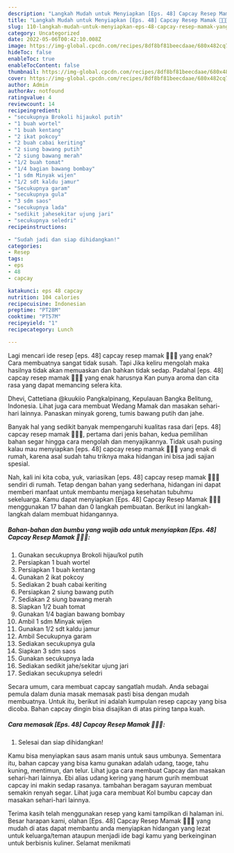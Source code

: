 ```yaml
---
description: "Langkah Mudah untuk Menyiapkan [Eps. 48] Capcay Resep Mamak 🥦🥔🥕 yang Menggugah Selera"
title: "Langkah Mudah untuk Menyiapkan [Eps. 48] Capcay Resep Mamak 🥦🥔🥕 yang Menggugah Selera"
slug: 110-langkah-mudah-untuk-menyiapkan-eps-48-capcay-resep-mamak-yang-menggugah-selera
category: Uncategorized
date: 2022-05-06T00:42:10.008Z
image: https://img-global.cpcdn.com/recipes/8df8bf81beecdaae/680x482cq70/eps-48-capcay-resep-mamak-foto-resep-utama.jpg
hideToc: false
enableToc: true
enableTocContent: false
thumbnail: https://img-global.cpcdn.com/recipes/8df8bf81beecdaae/680x482cq70/eps-48-capcay-resep-mamak-foto-resep-utama.jpg
cover: https://img-global.cpcdn.com/recipes/8df8bf81beecdaae/680x482cq70/eps-48-capcay-resep-mamak-foto-resep-utama.jpg
author: Admin
authorAv: notfound
ratingvalue: 4
reviewcount: 14
recipeingredient:
- "secukupnya Brokoli hijaukol putih"
- "1 buah wortel"
- "1 buah kentang"
- "2 ikat pokcoy"
- "2 buah cabai keriting"
- "2 siung bawang putih"
- "2 siung bawang merah"
- "1/2 buah tomat"
- "1/4 bagian bawang bombay"
- "1 sdm Minyak wijen"
- "1/2 sdt kaldu jamur"
- "Secukupnya garam"
- "secukupnya gula"
- "3 sdm saos"
- "secukupnya lada"
- "sedikit jahesekitar ujung jari"
- "secukupnya seledri"
recipeinstructions:

- "Sudah jadi dan siap dihidangkan!"
categories:
- Resep
tags:
- eps
- 48
- capcay

katakunci: eps 48 capcay 
nutrition: 104 calories
recipecuisine: Indonesian
preptime: "PT28M"
cooktime: "PT57M"
recipeyield: "1"
recipecategory: Lunch

---
```



Lagi mencari ide resep [eps. 48] capcay resep mamak 🥦🥔🥕 yang enak? Cara membuatnya sangat tidak susah. Tapi Jika keliru mengolah maka hasilnya tidak akan memuaskan dan bahkan tidak sedap. Padahal [eps. 48] capcay resep mamak 🥦🥔🥕 yang enak harusnya Kan punya aroma dan cita rasa yang dapat memancing selera kita.


Dhevi, Cattetiana @kuukiio Pangkalpinang, Kepulauan Bangka Belitung, Indonesia. Lihat juga cara membuat Wedang Mamak dan masakan sehari-hari lainnya. Panaskan minyak goreng, tumis bawang putih dan jahe.

Banyak hal yang sedikit banyak mempengaruhi kualitas rasa dari [eps. 48] capcay resep mamak 🥦🥔🥕, pertama dari jenis bahan, kedua pemilihan bahan segar hingga cara mengolah dan menyajikannya. Tidak usah pusing kalau mau menyiapkan [eps. 48] capcay resep mamak 🥦🥔🥕 yang enak di rumah, karena asal sudah tahu triknya maka hidangan ini bisa jadi sajian spesial.


Nah, kali ini kita coba, yuk, variasikan [eps. 48] capcay resep mamak 🥦🥔🥕 sendiri di rumah. Tetap dengan bahan yang sederhana, hidangan ini dapat memberi manfaat untuk membantu menjaga kesehatan tubuhmu sekeluarga. Kamu dapat menyiapkan [Eps. 48] Capcay Resep Mamak 🥦🥔🥕 menggunakan 17 bahan dan 0 langkah pembuatan. Berikut ini langkah-langkah dalam membuat hidangannya.

<!--inarticleads1-->

##### Bahan-bahan dan bumbu yang wajib ada untuk menyiapkan [Eps. 48] Capcay Resep Mamak 🥦🥔🥕:

1. Gunakan secukupnya Brokoli hijau/kol putih
1. Persiapkan 1 buah wortel
1. Persiapkan 1 buah kentang
1. Gunakan 2 ikat pokcoy
1. Sediakan 2 buah cabai keriting
1. Persiapkan 2 siung bawang putih
1. Sediakan 2 siung bawang merah
1. Siapkan 1/2 buah tomat
1. Gunakan 1/4 bagian bawang bombay
1. Ambil 1 sdm Minyak wijen
1. Gunakan 1/2 sdt kaldu jamur
1. Ambil Secukupnya garam
1. Sediakan secukupnya gula
1. Siapkan 3 sdm saos
1. Gunakan secukupnya lada
1. Sediakan sedikit jahe/sekitar ujung jari
1. Sediakan secukupnya seledri


Secara umum, cara membuat capcay sangatlah mudah. Anda sebagai pemula dalam dunia masak memasak pasti bisa dengan mudah membuatnya. Untuk itu, berikut ini adalah kumpulan resep capcay yang bisa dicoba. Bahan capcay dingin bisa disajikan di atas piring tanpa kuah. 

<!--inarticleads2-->

##### Cara memasak [Eps. 48] Capcay Resep Mamak 🥦🥔🥕:


1. Selesai dan siap dihidangkan!

Kamu bisa menyiapkan saus asam manis untuk saus umbunya. Sementara itu, bahan capcay yang bisa kamu gunakan adalah udang, taoge, tahu kuning, mentimun, dan telur. Lihat juga cara membuat Capcay dan masakan sehari-hari lainnya. Ebi alias udang kering yang harum gurih membuat capcay ini makin sedap rasanya. tambahan beragam sayuran membuat semakin renyah segar. Lihat juga cara membuat Kol bumbu capcay dan masakan sehari-hari lainnya. 

Terima kasih telah menggunakan resep yang kami tampilkan di halaman ini. Besar harapan kami, olahan [Eps. 48] Capcay Resep Mamak 🥦🥔🥕 yang mudah di atas dapat membantu anda menyiapkan hidangan yang lezat untuk keluarga/teman ataupun menjadi ide bagi kamu yang berkeinginan untuk berbisnis kuliner. Selamat menikmati
